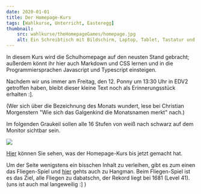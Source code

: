 ```yaml
---
date: 2020-01-01
title: Der Homepage-Kurs
tags: [Wahlkurse, Unterricht, Easteregg]
thumbnail: 
    src: wahlkurse/theHomepageGames/homepage.jpg
    alt: Ein Schreibtisch mit Bildschirm, Laptop, Tablet, Tastatur und Maus.
---
```


<Fliegen fps=20></Fliegen>

In diesem Kurs wird die Schulhomepage auf den neusten Stand gebracht;
außerdem könnt ihr hier auch Markdown und CSS lernen und in die Programmiersprachen
Javascript und Typescript einsteigen.

Nachdem wir uns immer am Freitag, den 12. Ponny um 13:30 Uhr in EDV2 getroffen haben, bleibt dieser kleine Text noch als Erinnerungsstück erhalten :].

<!--
    Jaguar Zebra Nerz Mandrill Maikäfer Ponny Muli Auerochs Wespenbär Locktauber Robbenbär Zehenbär.
-->

(Wer sich über die Bezeichnung des Monats wundert, lese bei Christian Morgenstern
"Wie sich das Galgenkind die Monatsnamen merkt" nach.)

Im folgenden Graukeil sollen alle 16 Stufen von weiß nach schwarz auf dem Monitor sichtbar sein.

<img src="images/wahlkurse/theHomepageGames/graybar.png">
<div id="fliegenanzahl"></div>

<a href="/">Hier</a> können Sie sehen, was der Homepage-Kurs bis jetzt gemacht hat.

Um der Seite wenigstens ein bisschen Inhalt zu verleihen, gibt es zum einen das Fliegen-Spiel und <a href="/wahlkurse/hangman">hier</a> gehts auch zu Hangman. Beim Fliegen-Spiel ist es das Ziel, alle Fliegen zu dabatschn, der Rekord liegt bei 1681 (Level 41). (uns ist auch mal langeweilig :] )

